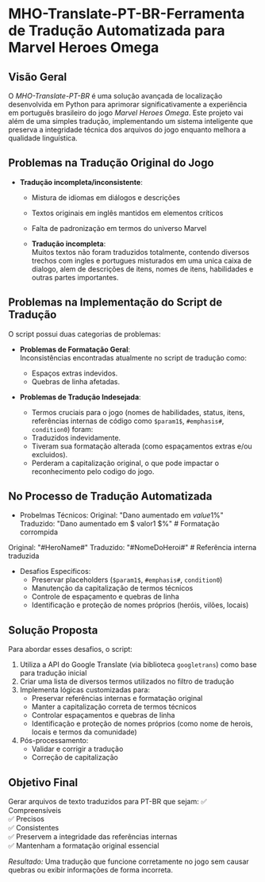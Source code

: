 # MHO-Translate-PT-BR-Ferramenta de Tradução Automatizada para Marvel Heroes Omega

## Visão Geral

O *MHO-Translate-PT-BR* é uma solução avançada de localização desenvolvida em Python para aprimorar significativamente a experiência em português brasileiro do jogo *Marvel Heroes Omega*. Este projeto vai além de uma simples tradução, implementando um sistema inteligente que preserva a integridade técnica dos arquivos do jogo enquanto melhora a qualidade linguística.

## Problemas na Tradução Original do Jogo

- **Tradução incompleta/inconsistente**:

  - Mistura de idiomas em diálogos e descrições

  - Textos originais em inglês mantidos em elementos críticos

  - Falta de padronização em termos do universo Marvel

  - **Tradução incompleta**:  
  Muitos textos não foram traduzidos totalmente, contendo diversos trechos com ingles e portugues misturados em uma unica caixa de dialogo, alem de descrições de itens, nomes de itens, habilidades e outras partes importantes.

## Problemas na Implementação do Script de Tradução

O script possui duas categorias de problemas:

- **Problemas de Formatação Geral**:  
  Inconsistências encontradas atualmente no script de tradução como:
  - Espaços extras indevidos.
  - Quebras de linha afetadas.

- **Problemas de Tradução Indesejada**:
  - Termos cruciais para o jogo (nomes de habilidades, status, itens, referências internas de código como `$param1$`, `#emphasis#`, `condition0`) foram:
  - Traduzidos indevidamente.
  - Tiveram sua formatação alterada (como espaçamentos extras e/ou excluidos).
  - Perderam a capitalização original, o que pode impactar o reconhecimento pelo codigo do jogo.

## No Processo de Tradução Automatizada

- Probelmas Técnicos:
Original: "Dano aumentado em $value1$%"  
Traduzido: "Dano aumentado em $ valor1 $%"  # Formatação corrompida

Original: "#HeroName#" 
Traduzido: "#NomeDoHeroi#"  # Referência interna traduzida

- Desafios Especificos:
  - Preservar placeholders (`$param1$`, `#emphasis#`, `condition0`)
  - Manutenção da capitalização de termos técnicos
  - Controle de espaçamento e quebras de linha
  - Identificação e proteção de nomes próprios (heróis, vilões, locais)

## Solução Proposta

Para abordar esses desafios, o script:

1. Utiliza a API do Google Translate (via biblioteca `googletrans`) como base para tradução inicial
2. Criar uma lista de diversos termos utilizados no filtro de tradução
3. Implementa lógicas customizadas para:
   - Preservar referências internas e formatação original
   - Manter a capitalização correta de termos técnicos
   - Controlar espaçamentos e quebras de linha
   - Identificação e proteção de nomes próprios (como nome de herois, locais e termos da comunidade)
4. Pós-processamento:
   - Validar e corrigir a tradução
   - Correção de capitalização

## Objetivo Final

Gerar arquivos de texto traduzidos para PT-BR que sejam:
✅ Compreensíveis  
✅ Precisos  
✅ Consistentes  
✅ Preservem a integridade das referências internas  
✅ Mantenham a formatação original essencial  

*Resultado:* Uma tradução que funcione corretamente no jogo sem causar quebras ou exibir informações de forma incorreta.